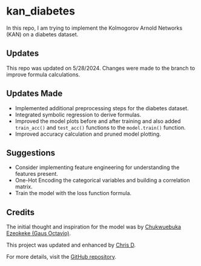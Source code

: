 # kan_diabetes
In this repo, I am trying to implement the Kolmogorov Arnold Networks (KAN) on a diabetes dataset.

## Updates
This repo was updated on 5/28/2024. Changes were made to the branch to improve formula calculations.

## Updates Made
- Implemented additional preprocessing steps for the diabetes dataset.
- Integrated symbolic regression to derive formulas.
- Improved the model plots before and after training and also added `train_acc()` and `test_acc()` functions to the `model.train()` function.
- Improved accuracy calculation and pruned model plotting.

## Suggestions
- Consider implementing feature engineering for understanding the features present.
- One-Hot Encoding the categorical variables and building a correlation matrix.
- Train the model with the loss function formula.

## Credits
The initial thought and inspiration for the model was by [Chukwuebuka Ezeokeke (Gaus Octavio)](https://github.com/Chukwuebuka-2003).

This project was updated and enhanced by [Chris D](https://github.com/ChrisD-7).

For more details, visit the [GitHub repository](https://github.com/Chukwuebuka-2003/kan_diabetes).
